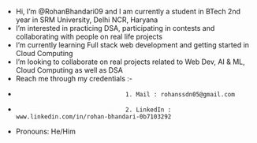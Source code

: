 - Hi, I’m @RohanBhandari09 and I am currently a student in BTech 2nd year in SRM University, Delhi NCR, Haryana
- I’m interested in practicing DSA, participating in contests and collaborating with people on real life projects
- I’m currently learning Full stack web development and getting started in Cloud Computing
- I’m looking to collaborate on real projects related to Web Dev, AI & ML, Cloud Computing as well as DSA
- Reach me through my credentials :-
-                                    1. Mail : rohanssdn05@gmail.com
-                                    2. LinkedIn : www.linkedin.com/in/rohan-bhandari-0b7103292
- Pronouns: He/Him
<!---
RohanBhandari09/RohanBhandari09 is a ✨ special ✨ repository because its `README.md` (this file) appears on your GitHub profile.
You can click the Preview link to take a look at your changes.
--->
